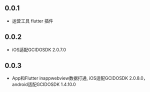 ## 0.0.1
* 运营工具 flutter 插件

## 0.0.2
* iOS适配GCIDOSDK 2.0.7.0

## 0.0.3
* App和Flutter inappwebview数据打通, iOS适配GCIDOSDK 2.0.8.0，android适配GCIDOSDK 1.4.10.0
